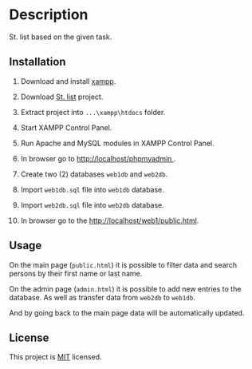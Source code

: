 # Description

St. list based on the given task.

## Installation

1. Download and install [xampp](https://sourceforge.net/projects/xampp/).

2. Download [St. list](https://github.com/Aporrhia/st_list) project.

3. Extract project into `...\xampp\htdocs` folder.

4. Start XAMPP Control Panel.

5. Run Apache and MySQL modules in XAMPP Control Panel.

6. In browser go to [http://localhost/phpmyadmin
](http://localhost/phpmyadmin).

7. Create two (2) databases `web1db` and `web2db`.

8. Import `web1db.sql` file into `web1db` database.

9. Import `web2db.sql` file into `web2db` database.

10. In browser go to the [http://localhost/web1/public.html](http://localhost/web1/public.html).
## Usage

On the main page (`public.html`) it is possible to filter data and search persons by their first name or last name.

On the admin page (`admin.html`) it is possible to add new entries to the database. As well as transfer data from `web2db` to `web1db`.

And by going back to the main page data will be automatically updated.

## License

This project is [MIT](https://choosealicense.com/licenses/mit/) licensed.
